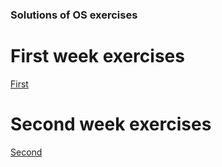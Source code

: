 ### Solutions of OS exercises

# First week exercises
[First](first.md)

# Second week exercises
[Second](first.md)